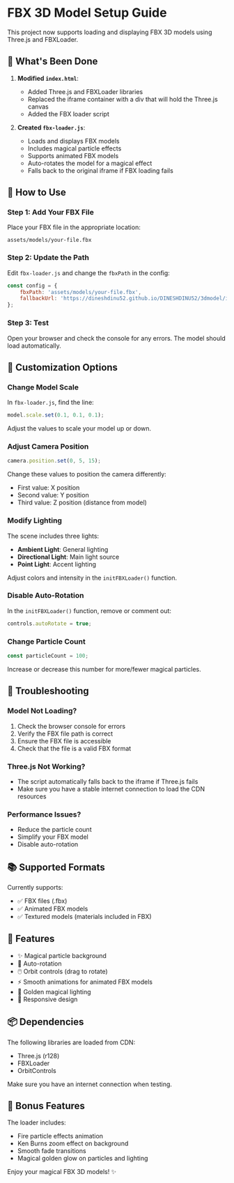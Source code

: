 # FBX 3D Model Setup Guide

This project now supports loading and displaying FBX 3D models using Three.js and FBXLoader.

## 🎯 What's Been Done

1. **Modified `index.html`**: 
   - Added Three.js and FBXLoader libraries
   - Replaced the iframe container with a div that will hold the Three.js canvas
   - Added the FBX loader script

2. **Created `fbx-loader.js`**:
   - Loads and displays FBX models
   - Includes magical particle effects
   - Supports animated FBX models
   - Auto-rotates the model for a magical effect
   - Falls back to the original iframe if FBX loading fails

## 📝 How to Use

### Step 1: Add Your FBX File

Place your FBX file in the appropriate location:
```
assets/models/your-file.fbx
```

### Step 2: Update the Path

Edit `fbx-loader.js` and change the `fbxPath` in the config:

```javascript
const config = {
    fbxPath: 'assets/models/your-file.fbx',
    fallbackUrl: 'https://dineshdinu52.github.io/DINESHDINU52/3dmodel/index.html'
};
```

### Step 3: Test

Open your browser and check the console for any errors. The model should load automatically.

## 🎨 Customization Options

### Change Model Scale
In `fbx-loader.js`, find the line:
```javascript
model.scale.set(0.1, 0.1, 0.1);
```
Adjust the values to scale your model up or down.

### Adjust Camera Position
```javascript
camera.position.set(0, 5, 15);
```
Change these values to position the camera differently:
- First value: X position
- Second value: Y position  
- Third value: Z position (distance from model)

### Modify Lighting
The scene includes three lights:
- **Ambient Light**: General lighting
- **Directional Light**: Main light source
- **Point Light**: Accent lighting

Adjust colors and intensity in the `initFBXLoader()` function.

### Disable Auto-Rotation
In the `initFBXLoader()` function, remove or comment out:
```javascript
controls.autoRotate = true;
```

### Change Particle Count
```javascript
const particleCount = 100;
```
Increase or decrease this number for more/fewer magical particles.

## 🔧 Troubleshooting

### Model Not Loading?
1. Check the browser console for errors
2. Verify the FBX file path is correct
3. Ensure the FBX file is accessible
4. Check that the file is a valid FBX format

### Three.js Not Working?
- The script automatically falls back to the iframe if Three.js fails
- Make sure you have a stable internet connection to load the CDN resources

### Performance Issues?
- Reduce the particle count
- Simplify your FBX model
- Disable auto-rotation

## 📚 Supported Formats

Currently supports:
- ✅ FBX files (.fbx)
- ✅ Animated FBX models
- ✅ Textured models (materials included in FBX)

## 🌟 Features

- ✨ Magical particle background
- 🔄 Auto-rotation
- 🖱️ Orbit controls (drag to rotate)
- ⚡ Smooth animations for animated FBX models
- 🎨 Golden magical lighting
- 📱 Responsive design

## 📦 Dependencies

The following libraries are loaded from CDN:
- Three.js (r128)
- FBXLoader
- OrbitControls

Make sure you have an internet connection when testing.

## 🎁 Bonus Features

The loader includes:
- Fire particle effects animation
- Ken Burns zoom effect on background
- Smooth fade transitions
- Magical golden glow on particles and lighting

Enjoy your magical FBX 3D models! ✨

